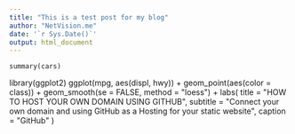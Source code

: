 ```yaml
---
title: "This is a test post for my blog"
author: "NetVision.me"
date: '`r Sys.Date()`'
output: html_document
---
```

```{r, echo=TRUE}
summary(cars)
```
library(ggplot2)
ggplot(mpg, aes(displ, hwy)) +
  geom_point(aes(color = class)) +
  geom_smooth(se = FALSE, method = "loess") +
  labs(
    title = "HOW TO HOST YOUR OWN DOMAIN USING GITHUB",
    subtitle = "Connect your own domain and using GitHub as a Hosting for your static website",
    caption = "GitHub"
  )
